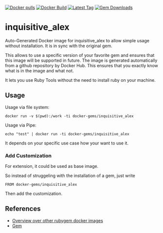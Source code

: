 [![Docker pulls](https://img.shields.io/docker/pulls/rubygem/inquisitive_alex.svg)](https://hub.docker.com/r/rubygem/inquisitive_alex/)
[![Docker Build](https://img.shields.io/docker/automated/rubygem/inquisitive_alex.svg)](https://hub.docker.com/r/rubygem/inquisitive_alex/)
[![Latest Tag](https://img.shields.io/github/tag/docker-rubygem/inquisitive_alex.svg)](https://hub.docker.com/r/rubygem/inquisitive_alex/)
[![Gem Downloads](https://img.shields.io/gem/dt/inquisitive_alex.svg)](https://rubygems.org/gems/inquisitive_alex/)
# inquisitive_alex

Auto-Generated Docker image for inquisitive_alex to allow simple usage without installation.
It is in sync with the original gem.

This allows to use a specific version of your favorite gem and ensures that this image will be supported in future.
The image is generated automatically from a github repository by Docker Hub.
This ensures that you exactly know what is in the image and what not.

It lets you use Ruby Tools without the need to install ruby on your machine.

## Usage

Usage via file system:

`docker run -v $(pwd):/work -ti docker-gems/inquisitive_alex`

Usage via Pipe:

`echo "test" | docker run -ti docker-gems/inquisitive_alex`

It depends on your specific use case how your want to use it.

### Add Customization

For extension, it could be used as base image.

So instead of struggeling with the installation of a gem, just write

`FROM docker-gems/inquisitive_alex`

Then add the customization.

## References

 - [Overview over other rubygem docker images](https://github.com/thinkbot/docker-rubygem)
 - [Gem](https://rubygems.org/gems/inquisitive_alex/)
